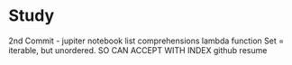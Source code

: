 # Study

2nd Commit - jupiter notebook
list comprehensions
lambda function
Set = iterable, but unordered. SO CAN ACCEPT WITH INDEX
github resume
